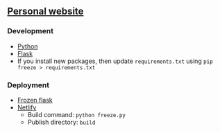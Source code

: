 ## <a href="https://lukeconibear.github.io/" target="_blank">Personal website</a>
### Development
- <a href="https://www.python.org/" target="_blank">Python</a>  
- <a href="https://palletsprojects.com/p/flask/" target="_blank">Flask</a>  
- If you install new packages, then update `requirements.txt` using `pip freeze > requirements.txt`  

### Deployment
- <a href="https://pythonhosted.org/Frozen-Flask/" target="_blank">Frozen flask</a>  
- <a href="https://www.netlify.com/" target="_blank">Netlify</a>  
  - Build command: `python freeze.py`  
  - Publish directory: `build`  
